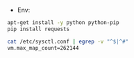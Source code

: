 - Env:
```sh
apt-get install -y python python-pip
pip install requests
```

```sh
cat /etc/sysctl.conf | egrep -v "^$|^#"
vm.max_map_count=262144
```
